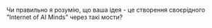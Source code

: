 Чи правильно я розумію, що ваша ідея - це створення своєрідного "Internet of AI Minds" через такі мости?